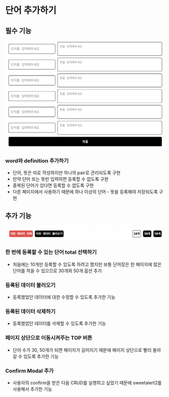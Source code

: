 # 단어 추가하기

## 필수 기능

![list](/my-voca/img/upload.png '단어 추가 Form')

### word와 definition 추가하기

-   단어, 뜻은 따로 작성하지만 하나의 pair로 관리되도록 구현
-   만약 단어 또는 뜻만 입력하면 등록할 수 없도록 구현
-   중복된 단어가 있다면 등록할 수 없도록 구현
-   다른 페이지에서 사용하기 때문에 하나 이상의 단어 - 뜻을 등록해야 저장되도록 구현

## 추가 기능

![list](/my-voca/img/buttons.png '단어 추가 기능')

### 한 번에 등록할 수 있는 단어 total 선택하기

-   처음에는 10개만 등록할 수 있도록 하려고 했지만 보통 단어장은 한 페이지에 많은 단어를 적을 수 있으므로 30개와 50개 옵션 추가

### 등록된 데이터 불러오기

-   등록했었던 데이터에 대한 수정할 수 있도록 추가한 기능

### 등록된 데이터 삭제하기

-   등록했었던 데이터를 삭제할 수 있도록 추가한 기능

### 페이지 상단으로 이동시켜주는 TOP 버튼

-   단어 수가 30, 50개가 되면 페이지가 길어지기 때문에 페이지 상단으로 빨리 돌아갈 수 있도록 추가한 기능

### Confirm Modal 추가

-   사용자의 confirm을 받은 다음 CRUD를 실행하고 싶었기 때문에 sweetalert2를 사용해서 추가한 기능
